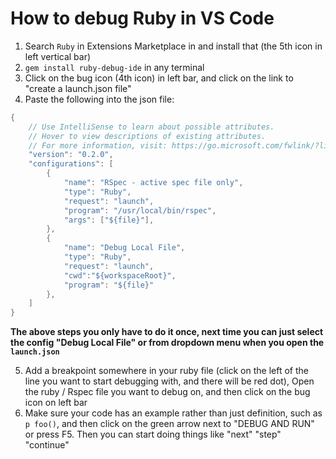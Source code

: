 # How to debug Ruby in VS Code

 1. Search `Ruby` in Extensions Marketplace in and install that (the 5th icon in left vertical bar)
 2. `gem install ruby-debug-ide` in any terminal
 3. Click on the bug icon (4th icon) in left bar, and click on the link to "create a launch.json file"
 4. Paste the following into the json file:
```java
{
    // Use IntelliSense to learn about possible attributes.
    // Hover to view descriptions of existing attributes.
    // For more information, visit: https://go.microsoft.com/fwlink/?linkid=830387
    "version": "0.2.0",
    "configurations": [
        {
            "name": "RSpec - active spec file only",
            "type": "Ruby",
            "request": "launch",
            "program": "/usr/local/bin/rspec",
            "args": ["${file}"],
        },
        {
            "name": "Debug Local File",
            "type": "Ruby",
            "request": "launch",
            "cwd":"${workspaceRoot}",
            "program": "${file}"
        },
    ]
}
```

**The above steps you only have to do it once, next time you can just select the config "Debug Local File" or  from dropdown menu when you open the `launch.json`**

 5. Add a breakpoint somewhere in your ruby file (click on the left of the line you want to start debugging with, and there will be red dot), Open the ruby / Rspec file you want to debug on, and then click on the bug icon on left bar
 6. Make sure your code has an example rather than just definition, such as `p foo()`, and then click on the green arrow next to "DEBUG AND RUN" or press F5. Then you can start doing things like "next" "step" "continue"
